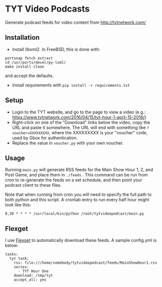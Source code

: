 # TYT Video Podcasts
Generate podcast feeds for video content from http://tytnetwork.com/

## Installation
- Install libxml2. In FreeBSD, this is done with:
```
portsnap fetch extract
cd /usr/ports/devel/py-lxml/
make install clean
```
and accept the defaults.
- Install requirements with `pip install -r requirements.txt`

## Setup
- Login to the TYT website, and go to the page to view a video (e.g.: https://www.tytnetwork.com/2016/04/15/tyt-hour-1-april-15-2016/)
- Right-click on one of the "Download" links below the video, copy the URL and paste it somewhere. The URL will end with something like `?voucher=XXXXXXXXX`, where the XXXXXXXXX is your "voucher" code, used by Gbox for authentication.
- Replace the value in `voucher.py` with your own voucher.

## Usage
Running `main.py` will generate RSS feeds for the Main Show Hour 1, 2, and Post Game, and place them in `./feeds`
. This command can be run from cron to re-generate the feeds on a set schedule, and then point your podcast client to these files.

Note that when running from cron you will need to specify the full path to both python and this script. A crontab entry to run every half hour might look like this:

`0,30 * * * * /usr/local/bin/python /root/tytvideopodcast/main.py`

## Flexget
I use [Flexget](http://flexget.com/) to automatically download these feeds. A sample config.yml is below:
```
tasks:
  tyt task:
    rss: file:///home/somebody/tytvideopodcast/feeds/MainShowHour1.rss
    series:
      - TYT Hour One
    download: /tmp/tyt
    accept_all: yes
```
